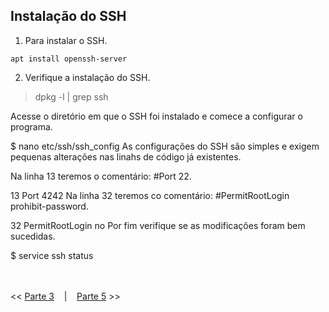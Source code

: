 ## Instalação do SSH

1. Para instalar o SSH.

  `apt install openssh-server`

2. Verifique a instalação do SSH.

>dpkg -l | grep ssh

Acesse o diretório em que o SSH foi instalado e comece a configurar o programa.

$	nano etc/ssh/ssh_config
As configurações do SSH são simples e exigem pequenas alterações nas linahs de código já existentes.

Na linha 13 teremos o comentário: #Port 22.

13	Port 4242
Na linha 32 teremos co comentário: #PermitRootLogin prohibit-password.

32	PermitRootLogin no
Por fim verifique se as modificações foram bem sucedidas.

$	service ssh status


<br><br>
<< [Parte 3](https://github.com/vangoncalez/42sp_born2beroot/blob/main/parte_03.md) &nbsp;&nbsp;&nbsp;|&nbsp;&nbsp;&nbsp; [Parte 5](https://github.com/vangoncalez/42sp_born2beroot/blob/main/parte_05.md) >>
